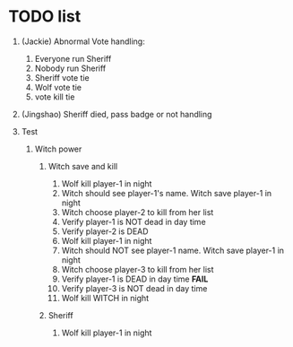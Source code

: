 # TODO list

1. (Jackie) Abnormal Vote handling:
   1. Everyone run Sheriff
   1. Nobody run Sheriff
   1. Sheriff vote tie
   1. Wolf vote tie
   1. vote kill tie

2. (Jingshao) Sheriff died, pass badge or not handling

3. Test
   1. Witch power
      1. Witch save and kill
         1. Wolf kill player-1 in night
         2. Witch should see player-1's name. Witch save player-1 in night
         3. Witch choose player-2 to kill from her list
         4. Verify player-1 is NOT dead in day time
         5. Verify player-2 is DEAD
         6. Wolf kill player-1 in night
         7. Witch should NOT see player-1 name. Witch save player-1 in night
         8. Witch choose player-3 to kill from her list
         9. Verify player-1 is DEAD in day time **FAIL**
         10. Verify player-3 is NOT dead in day time
         11. Wolf kill WITCH in night

      2. Sheriff
         1. Wolf kill player-1 in night
